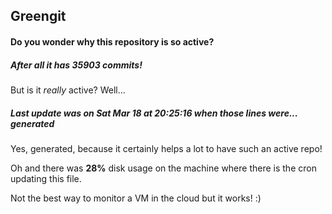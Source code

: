 ## Greengit

#### Do you wonder why this repository is so active?

##### After all it has 35903 commits!

But is it *really* active? Well...

##### Last update was on Sat Mar 18 at 20:25:16 when those lines were... generated

Yes, generated, because it certainly helps a lot to have such an active repo!

Oh and there was **28%** disk usage on the machine
where there is the cron updating this file.

Not the best way to monitor a VM in the cloud but it works! :)
